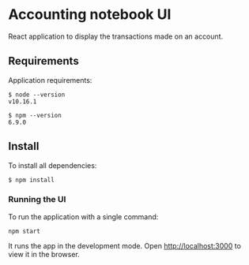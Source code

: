 Accounting notebook UI
===========

React application to display the transactions made on an account.

## Requirements

Application requirements:

    $ node --version
    v10.16.1

    $ npm --version
    6.9.0


## Install

To install all dependencies:

    $ npm install

### Running the UI

To run the application with a single command:

    npm start

It runs the app in the development mode. Open [http://localhost:3000](http://localhost:3000) to view it in the browser.

